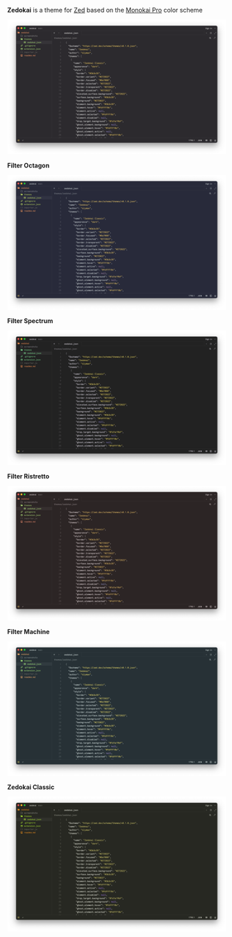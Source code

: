 **Zedokai** is a theme for [Zed](https://zed.dev) based on the [Monokai Pro](https://monokai.pro) color scheme

![Zedokai](screenshots/zedokai.png)

**Filter Octagon**

![Filter Octagon](screenshots/octagon.png)

**Filter Spectrum**

![Filter Spectrum](screenshots/spectrum.png)

**Filter Ristretto**

![Filter Ristretto](screenshots/ristretto.png)

**Filter Machine**

![Filter Machine](screenshots/machine.png)

**Zedokai Classic**

![Zedokai Classic](screenshots/classic.png)
